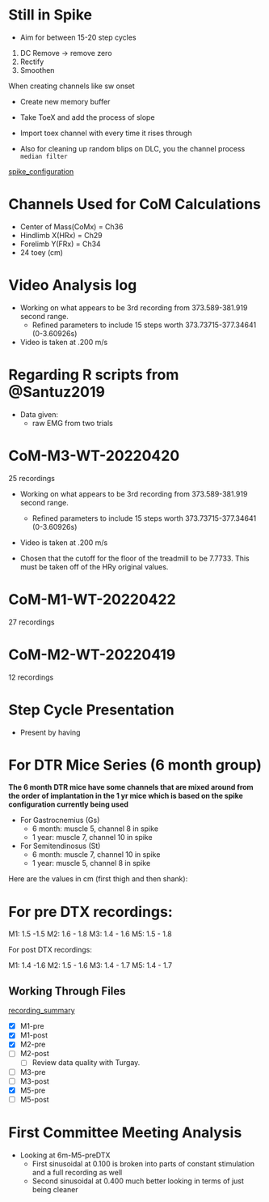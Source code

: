 
# Still in Spike

- Aim for between 15-20 step cycles

1. DC Remove -> remove zero
2. Rectify
3. Smoothen

When creating channels like sw onset
- Create new memory buffer
- Take ToeX and add the process of slope
- Import toex channel with every time it rises through

- Also for cleaning up random blips on DLC, you the channel process `median filter`

[spike_configuration](spike_configuration.md)

# Channels Used for CoM Calculations

- Center of Mass(CoMx) = Ch36
- Hindlimb X(HRx) = Ch29
- Forelimb Y(FRx) = Ch34
- 24 toey (cm)

# Video Analysis log

- Working on what appears to be 3rd recording from 373.589-381.919 second range.
  - Refined parameters to include 15 steps worth 373.73715-377.34641 (0-3.60926s)
- Video is taken at .200 m/s

# Regarding R scripts from @Santuz2019

- Data given:
    - raw EMG from two trials


# CoM-M3-WT-20220420

25 recordings

- Working on what appears to be 3rd recording from 373.589-381.919 second range.
  - Refined parameters to include 15 steps worth 373.73715-377.34641 (0-3.60926s)
- Video is taken at .200 m/s

- Chosen that the cutoff for the floor of the treadmill to be 7.7733. This must be taken off of the HRy original values.

# CoM-M1-WT-20220422

27 recordings

# CoM-M2-WT-20220419

12 recordings

# Step Cycle Presentation

- Present by having 
  
# For DTR Mice Series (6 month group)

**The 6 month DTR mice have some channels that are mixed around from the order of implantation in the 1 yr mice which is based on the spike configuration currently being used**
- For Gastrocnemius (Gs)
    - 6 month: muscle 5, channel 8 in spike
    - 1 year: muscle 7, channel 10 in spike
- For Semitendinosus (St)
    - 6 month: muscle 7, channel 10 in spike
    - 1 year: muscle 5, channel 8 in spike

Here are the values in cm (first thigh and then shank):

# For pre DTX recordings:

M1: 1.5 -1.5
M2: 1.6 - 1.8
M3: 1.4 - 1.6
M5: 1.5 - 1.8

For post DTX recordings:

M1: 1.4 -1.6
M2: 1.5 - 1.6
M3: 1.4 - 1.7
M5: 1.4 - 1.7

## Working Through Files

[recording_summary](./com/dtr/dtr-6-months/recording_summary.csv)

- [X] M1-pre
- [X] M1-post
- [X] M2-pre
- [ ] M2-post
    - [ ] Review data quality with Turgay.
- [ ] M3-pre
- [ ] M3-post
- [X] M5-pre
- [ ] M5-post

# First Committee Meeting Analysis

- Looking at 6m-M5-preDTX
    - First sinusoidal at 0.100 is broken into parts of constant stimulation and a full recording as well
    - Second sinusoidal at 0.400 much better looking in terms of just being cleaner
